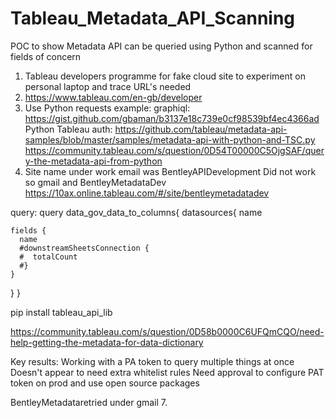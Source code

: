 # Tableau_Metadata_API_Scanning
POC to show Metadata API can be queried using Python and scanned for fields of concern


1. Tableau developers programme for fake cloud site to experiment on personal laptop and trace URL's needed
2. https://www.tableau.com/en-gb/developer
3. Use Python requests example: graphiql: https://gist.github.com/gbaman/b3137e18c739e0cf98539bf4ec4366ad Python Tableau auth: https://github.com/tableau/metadata-api-samples/blob/master/samples/metadata-api-with-python-and-TSC.py
  https://community.tableau.com/s/question/0D54T00000C5OjgSAF/query-the-metadata-api-from-python
5. Site name under work email was BentleyAPIDevelopment
Did not work so gmail and BentleyMetadataDev
https://10ax.online.tableau.com/#/site/bentleymetadatadev

 query:
 query data_gov_data_to_columns{
  datasources{ 
    name
    
    fields {
      name
      #downstreamSheetsConnection {
      #  totalCount
      #}
    }
  }
}


 pip install tableau_api_lib

 https://community.tableau.com/s/question/0D58b0000C6UFQmCQO/need-help-getting-the-metadata-for-data-dictionary

 Key results:
 Working with a PA token to query multiple things at once
 Doesn't appear to need extra whitelist rules
 Need approval to configure PAT token on prod and use open source packages




 
 
 
 
 
 
 
 
 
 
 
 
 
 
 
 
 
 
 
 
 
 
 
 
 BentleyMetadataretried under gmail
7. 
